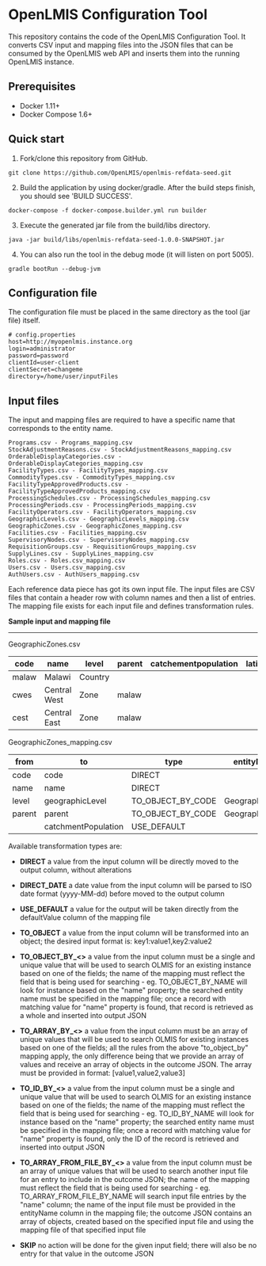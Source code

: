 # OpenLMIS Configuration Tool

This repository contains the code of the OpenLMIS Configuration Tool. It converts
CSV input and mapping files into the JSON files that can be consumed by the OpenLMIS web API and inserts them into the running OpenLMIS instance.

## Prerequisites
* Docker 1.11+
* Docker Compose 1.6+

## Quick start
1. Fork/clone this repository from GitHub.

```shell
git clone https://github.com/OpenLMIS/openlmis-refdata-seed.git
```
2. Build the application by using docker/gradle. After the build steps finish, you should see
'BUILD SUCCESS'.

```shell
docker-compose -f docker-compose.builder.yml run builder
```
3. Execute the generated jar file from the build/libs directory.

```shell
java -jar build/libs/openlmis-refdata-seed-1.0.0-SNAPSHOT.jar
```

4. You can also run the tool in the debug mode (it will listen on port 5005).

```shell
gradle bootRun --debug-jvm
```

## Configuration file

The configuration file must be placed in the same directory as the tool (jar file) itself. 
```shell
# config.properties
host=http://myopenlmis.instance.org
login=administrator
password=password
clientId=user-client
clientSecret=changeme
directory=/home/user/inputFiles
```

## Input files

The input and mapping files are required to have a specific name that corresponds to the entity name.
```
Programs.csv - Programs_mapping.csv
StockAdjustmentReasons.csv - StockAdjustmentReasons_mapping.csv
OrderableDisplayCategories.csv - OrderableDisplayCategories_mapping.csv
FacilityTypes.csv - FacilityTypes_mapping.csv
CommodityTypes.csv - CommodityTypes_mapping.csv
FacilityTypeApprovedProducts.csv - FacilityTypeApprovedProducts_mapping.csv
ProcessingSchedules.csv - ProcessingSchedules_mapping.csv
ProcessingPeriods.csv - ProcessingPeriods_mapping.csv
FacilityOperators.csv - FacilityOperators_mapping.csv
GeographicLevels.csv - GeographicLevels_mapping.csv
GeographicZones.csv - GeographicZones_mapping.csv
Facilities.csv - Facilities_mapping.csv
SupervisoryNodes.csv - SupervisoryNodes_mapping.csv
RequisitionGroups.csv - RequisitionGroups_mapping.csv
SupplyLines.csv - SupplyLines_mapping.csv
Roles.csv - Roles.csv_mapping.csv
Users.csv - Users.csv_mapping.csv
AuthUsers.csv - AuthUsers_mapping.csv
```

Each reference data piece has got its own input file. The input files are CSV files that contain a header row with column names and then a list of entries. The mapping file exists for each input file and defines transformation rules.


**Sample input and mapping file**
___
GeographicZones.csv

| code  | name           | level    | parent | catchementpopulation | latitude | longitude |
| ----- | -------------- | -------- | ------ | -------------------- | -------- | --------- |
| malaw | Malawi         | Country  |        |                      |          |           |	
| cwes  | Central West   | Zone     | malaw  |                      |          |           |
| cest  | Central East   | Zone     | malaw  |                      |          |           |


GeographicZones_mapping.csv

| from        | to                   | type              | entityName         | defaultValue  |
| ----------- | -------------------- | ----------------- | ------------------ | ------------- |
| code        | code                 | DIRECT	         |                    |               |
| name        | name                 | DIRECT            |                    |               |
| level       | geographicLevel      | TO_OBJECT_BY_CODE | GeographicLevel    |               |
| parent      | parent               | TO_OBJECT_BY_CODE | GeographicZone     |               |
|             | catchmentPopulation  | USE_DEFAULT       |                    | 0             |
	
Available transformation types are:

 - **DIRECT** a value from the input column will be directly moved to the output column, without alterations

 - **DIRECT_DATE** a date value from the input column will be parsed to ISO date format (yyyy-MM-dd) before moved to the output column

 - **USE_DEFAULT** a value for the output will be taken directly from the defaultValue column of the mapping file

 - **TO_OBJECT** a value from the input column will be transformed into an object; the desired input format is: key1:value1,key2:value2

 - **TO_OBJECT_BY_<>** a value from the input column must be a single and unique value that will be used to search OLMIS for an existing instance based on one of the fields; the name of the mapping must reflect the field that is being used for searching - eg. TO_OBJECT_BY_NAME will look for instance based on the "name" property; the searched entity name must be specified in the mapping file; once a record with matching value for "name" property is found, that record is retrieved as a whole and inserted into output JSON

 - **TO_ARRAY_BY_<>** a value from the input column must be an array of unique values that will be used to search OLMIS for existing instances based on one of the fields; all the rules from the above "to_object_by" mapping apply, the only difference being that we provide an array of values and receive an array of objects in the outcome JSON. The array must be provided in format: [value1,value2,value3]

 - **TO_ID_BY_<>** a value from the input column must be a single and unique value that will be used to search OLMIS for an existing instance based on one of the fields; the name of the mapping must reflect the field that is being used for searching - eg. TO_ID_BY_NAME will look for instance based on the "name" property; the searched entity name must be specified in the mapping file; once a record with matching value for "name" property is found, only the ID of the record is retrieved and inserted into output JSON

 - **TO_ARRAY_FROM_FILE_BY_<>** a value from the input column must be an array of unique values that will be used to search another input file for an entry to include in the outcome JSON; the name of the mapping must reflect the field that is being used for searching - eg. TO_ARRAY_FROM_FILE_BY_NAME will search input file entries by the "name" column; the name of the input file must be provided in the entityName column in the mapping file; the outcome JSON contains an array of objects, created based on the specified input file and using the mapping file of that specified input file

 - **SKIP** no action will be done for the given input field; there will also be no entry for that value in the outcome JSON
